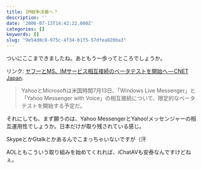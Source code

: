 ```yaml
---
title: IM戦争決着へ？
description: ''
date: '2006-07-13T14:42:22.000Z'
categories: []
keywords: []
slug: "9e54d8c8-975c-4f34-b1f5-57dfea020ba3"
---
```

ついにここまできましたね。あともう一歩ってところでしょうか。

リンク: [ヤフーとMS、IMサービス相互接続のベータテストを開始へ — CNET Japan](http://japan.cnet.com/news/media/story/0,2000056023,20169287,00.htm?ref=rss "ヤフーとMS、IMサービス相互接続のベータテストを開始へ - CNET Japan").

> YahooとMicrosoftは米国時間7月13日、「Windows Live Messenger」と「Yahoo Messenger with Voice」の相互接続について、限定的なベータテストを開始する予定だ。

それにしても、まず願うのは、Yahoo MessengerとYahoo!メッセンジャーの相互運用性でしょうか。日本だけが取り残されている感じ。  
  
SkypeとかGtalkとかあるんでこまっちゃいないですが（汗

AOLともこういう取り組みを始めてくれれば、iChatAVも安泰なんですけどねぇ。
